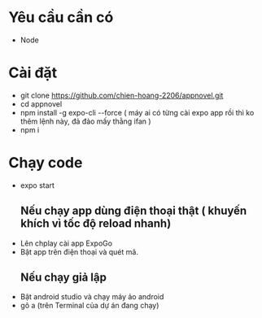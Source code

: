 # Yêu cầu cần có
  - Node
# Cài đặt
  - git clone https://github.com/chien-hoang-2206/appnovel.git
  - cd appnovel
  - npm install -g expo-cli --force ( máy ai có từng cài expo app rồi thì ko thêm lệnh này, đả đảo mấy thằng ifan ) 
  - npm i
# Chạy code
  - expo start
    ## Nếu chạy app dùng điện thoại thật ( khuyến khích vì tốc độ reload nhanh) 
  - Lên chplay cài app ExpoGo
  - Bật app trên điện thoại và quét mã.
    ## Nếu chạy giả lập
  - Bật android studio và chạy máy ảo android
  - gõ a (trên Terminal của dự án đang chạy)  
